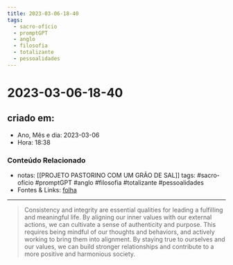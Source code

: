 ```yaml
---
title: 2023-03-06-18-40
tags:
  - sacro-ofício
  - promptGPT
  - anglo
  - filosofia
  - totalizante
  - pessoalidades
---
```

# 2023-03-06-18-40

## criado em: 
-  Ano, Mês e dia: 2023-03-06
- Hora: 18:38

### Conteúdo Relacionado
- notas: [[PROJETO PASTORINO COM UM GRÃO DE SAL]]
tags: #sacro-ofício #promptGPT #anglo #filosofia #totalizante #pessoalidades 
- Fontes & Links: [folha](https://www1.folha.uol.com.br/folha/livrariadafolha/825139-ha-cem-anos-nascia-carlos-torres-pastorino-autor-de-minutos-de-sabedoria.shtml)
---
>Consistency and integrity are essential qualities for leading a fulfilling and meaningful life. By aligning our inner values with our external actions, we can cultivate a sense of authenticity and purpose. This requires being mindful of our thoughts and behaviors, and actively working to bring them into alignment. By staying true to ourselves and our values, we can build stronger relationships and contribute to a more positive and harmonious society.